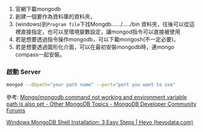 

1. 官網下載mongodb
2. 創建一個要作為資料庫的資料夾，
3. (windows)到`Program file`下找Mongdb....../...../bin 資料夾，往後可以從這裡直接指定，也可以至環境變數設定，讓mongod指令可以直接被使用
4. 若是想要透過指令操作mongodb，可以下載mongosh(不一定必要)。
5. 若是想要透過圖形化介面，可以在最初安裝mongodb時，連mongo compass一起安裝。



### 啟動 Server

```bash
mongod --dbpath="your path name" --port="port you want to use"
```



參考:
[Mongo/mongodb command not working and environment variable path is also set - Other MongoDB Topics - MongoDB Developer Community Forums](https://www.mongodb.com/community/forums/t/mongo-mongodb-command-not-working-and-environment-variable-path-is-also-set/186599)

[Windows MongoDB Shell Installation: 3 Easy Steps | Hevo (hevodata.com)](https://hevodata.com/learn/windows-mongodb-shell/)

